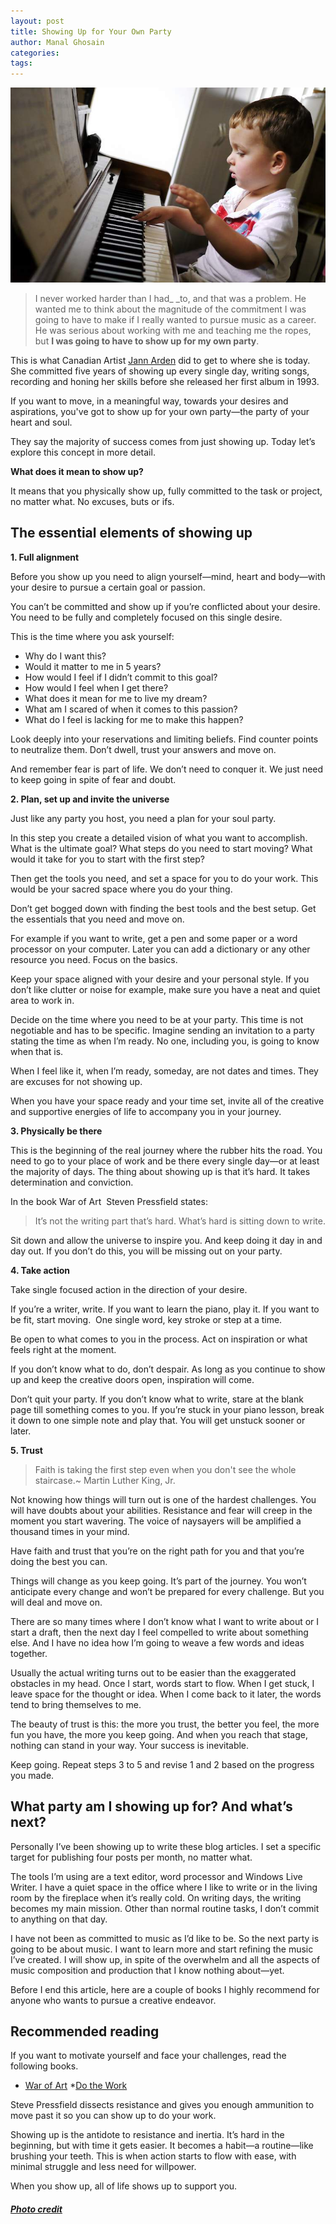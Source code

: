 ```yaml
---
layout: post
title: Showing Up for Your Own Party
author: Manal Ghosain
categories:
tags:
---
```


![Playing piano](/images/piano.jpg)

> I never worked harder than I had_ _to, and that was a problem. He wanted me to think about the magnitude of the commitment I was going to have to make if I really wanted to pursue music as a career. He was serious about working with me and teaching me the ropes, but **I was going to have to show up for my own party**.

This is what Canadian Artist [Jann Arden](http://www.amazon.com/Falling-Backwards-Memoir-Jann-Arden/dp/0307399842/ref=sr_1_1?ie=UTF8&qid=1324514031&sr=8-1) did to get to where she is today. She committed five years of showing up every single day, writing songs, recording and honing her skills before she released her first album in 1993. 

If you want to move, in a meaningful way, towards your desires and aspirations, you've got to show up for your own party—the party of your heart and soul. 

They say the majority of success comes from just showing up. Today let’s explore this concept in more detail. 

**What does it mean to show up?** 

It means that you physically show up, fully committed to the task or project, no matter what. No excuses, buts or ifs. 

## The essential elements of showing up

**1. Full alignment** 

Before you show up you need to align yourself—mind, heart and body—with your desire to pursue a certain goal or passion.  

You can’t be committed and show up if you’re conflicted about your desire. You need to be fully and completely focused on this single desire. 

This is the time where you ask yourself: 

  * Why do I want this?
  * Would it matter to me in 5 years?
  * How would I feel if I didn’t commit to this goal?
  * How would I feel when I get there?
  * What does it mean for me to live my dream?
  * What am I scared of when it comes to this passion?
  * What do I feel is lacking for me to make this happen?

Look deeply into your reservations and limiting beliefs. Find counter points to neutralize them. Don’t dwell, trust your answers and move on. 

And remember fear is part of life. We don’t need to conquer it. We just need to keep going in spite of fear and doubt. 

**2. Plan, set up and invite the universe** 

Just like any party you host, you need a plan for your soul party.

In this step you create a detailed vision of what you want to accomplish. What is the ultimate goal? What steps do you need to start moving?  What would it take for you to start with the first step?

Then get the tools you need, and set a space for you to do your work. This would be your sacred space where you do your thing.

Don’t get bogged down with finding the best tools and the best setup. Get the essentials that you need and move on.

For example if you want to write, get a pen and some paper or a word processor on your computer. Later you can add a dictionary or any other resource you need. Focus on the basics.

Keep your space aligned with your desire and your personal style. If you don’t like clutter or noise for example, make sure you have a neat and quiet area to work in.

Decide on the time where you need to be at your party. This time is not negotiable and has to be specific. Imagine sending an invitation to a party stating the time as when I’m ready. No one, including you, is going to know when that is.

When I feel like it, when I’m ready, someday, are not dates and times. They are excuses for not showing up.

When you have your space ready and your time set, invite all of the creative and supportive energies of life to accompany you in your journey. 

**3. Physically be there** 

This is the beginning of the real journey where the rubber hits the road. You need to go to your place of work and be there every single day—or at least the majority of days. The thing about showing up is that it’s hard. It takes determination and conviction. 

In the book War of Art  Steven Pressfield states: 

> It’s not the writing part that’s hard. What’s hard is sitting down to write.

Sit down and allow the universe to inspire you. And keep doing it day in and day out. If you don’t do this, you will be missing out on your party. 

**4. Take action** 

Take single focused action in the direction of your desire. 

If you’re a writer, write. If you want to learn the piano, play it. If you want to be fit, start moving.  One single word, key stroke or step at a time. 

Be open to what comes to you in the process. Act on inspiration or what feels right at the moment. 

If you don’t know what to do, don’t despair. As long as you continue to show up and keep the creative doors open, inspiration will come. 

Don’t quit your party. If you don’t know what to write, stare at the blank page till something comes to you. If you’re stuck in your piano lesson, break it down to one simple note and play that. You will get unstuck sooner or later. 

**5. Trust**

> Faith is taking the first step even when you don't see the whole staircase.~ Martin Luther King, Jr.

Not knowing how things will turn out is one of the hardest challenges. You will have doubts about your abilities. Resistance and fear will creep in the moment you start wavering. The voice of naysayers will be amplified a thousand times in your mind.

Have faith and trust that you’re on the right path for you and that you’re doing the best you can.

Things will change as you keep going. It’s part of the journey. You won’t anticipate every change and won’t be prepared for every challenge. But you will deal and move on.

There are so many times where I don’t know what I want to write about or I start a draft, then the next day I feel compelled to write about something else. And I have no idea how I’m going to weave a few words and ideas together.

Usually the actual writing turns out to be easier than the exaggerated obstacles in my head. Once I start, words start to flow. When I get stuck, I leave space for the thought or idea. When I come back to it later, the words tend to bring themselves to me.

The beauty of trust is this: the more you trust, the better you feel, the more fun you have, the more you keep going. And when you reach that stage, nothing can stand in your way. Your success is inevitable.

Keep going. Repeat steps 3 to 5 and revise 1 and 2 based on the progress you made.

## What party am I showing up for? And what’s next?

Personally I’ve been showing up to write these blog articles. I set a specific target for publishing four posts per month, no matter what.

The tools I’m using are a text editor, word processor and Windows Live Writer. I have a quiet space in the office where I like to write or in the living room by the fireplace when it’s really cold. On writing days, the writing becomes my main mission. Other than normal routine tasks, I don’t commit to anything on that day.

I have not been as committed to music as I’d like to be. So the next party is going to be about music. I want to learn more and start refining the music I’ve created. I will show up, in spite of the overwhelm and all the aspects of music composition and production that I know nothing about—yet.

Before I end this article, here are a couple of books I highly recommend for anyone who wants to pursue a creative endeavor.

## Recommended reading

If you want to motivate yourself and face your challenges, read the following books. 

  * [War of Art](http://www.amazon.com/War-Art-Through-Creative-Battles/dp/0446691437/ref=sr_1_1?ie=UTF8&qid=1324508481&sr=8-1)
*[Do the Work](http://www.amazon.com/Do-Work-Steven-Pressfield/dp/1936719010/ref=pd_sim_b_1)

Steve Pressfield dissects resistance and gives you enough ammunition to move past it so you can show up to do your work.

Showing up is the antidote to resistance and inertia. It’s hard in the beginning, but with time it gets easier. It becomes a habit—a routine—like brushing your teeth. This is when action starts to flow with ease, with minimal struggle and less need for willpower.

When you show up, all of life shows up to support you.

##### [Photo credit](http://www.flickr.com/photos/merille/4873418327/)
